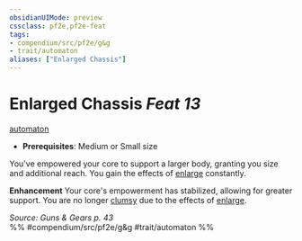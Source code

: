 ```yaml
---
obsidianUIMode: preview
cssclass: pf2e,pf2e-feat
tags:
- compendium/src/pf2e/g&g
- trait/automaton
aliases: ["Enlarged Chassis"]
---
```

# Enlarged Chassis  *Feat 13*  
[automaton](rules/traits/automaton-g-g.md "Automaton Ancestry & Heritage Trait")  

- **Prerequisites**: Medium or Small size

You've empowered your core to support a larger body, granting you size and additional reach. You gain the effects of [enlarge](compendium/spells/enlarge.md) constantly.

**Enhancement** Your core's empowerment has stabilized, allowing for greater support. You are no longer [clumsy](rules/conditions.md#Clumsy) due to the effects of [enlarge](compendium/spells/enlarge.md).

*Source: Guns & Gears p. 43*  
%% #compendium/src/pf2e/g&g #trait/automaton %%